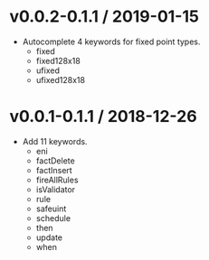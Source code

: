 # v0.0.2-0.1.1 / 2019-01-15

* Autocomplete 4 keywords for fixed point types.
  - fixed
  - fixed128x18
  - ufixed
  - ufixed128x18

# v0.0.1-0.1.1 / 2018-12-26

* Add 11 keywords.
  - eni
  - factDelete
  - factInsert
  - fireAllRules
  - isValidator
  - rule
  - safeuint
  - schedule
  - then
  - update
  - when
